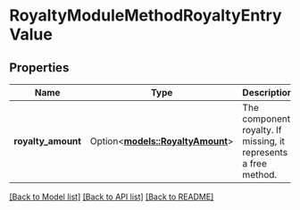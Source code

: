 # RoyaltyModuleMethodRoyaltyEntryValue

## Properties

Name | Type | Description | Notes
------------ | ------------- | ------------- | -------------
**royalty_amount** | Option<[**models::RoyaltyAmount**](RoyaltyAmount.md)> | The component royalty. If missing, it represents a free method. | [optional]

[[Back to Model list]](../README.md#documentation-for-models) [[Back to API list]](../README.md#documentation-for-api-endpoints) [[Back to README]](../README.md)


